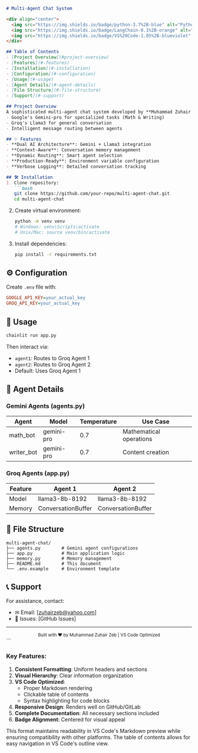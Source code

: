 
```markdown
# Multi-Agent Chat System

<div align="center">
  <img src="https://img.shields.io/badge/python-3.7%2B-blue" alt="Python">
  <img src="https://img.shields.io/badge/LangChain-0.1%2B-orange" alt="LangChain">
  <img src="https://img.shields.io/badge/VS%20Code-1.85%2B-blueviolet" alt="VS Code">
</div>

## Table of Contents
- [Project Overview](#project-overview)
- [Features](#-features)
- [Installation](#-installation)
- [Configuration](#-configuration)
- [Usage](#-usage)
- [Agent Details](#-agent-details)
- [File Structure](#-file-structure)
- [Support](#-support)

## Project Overview
A sophisticated multi-agent chat system developed by **Muhammad Zuhair Zeb** that leverages:
- Google's Gemini-pro for specialized tasks (Math & Writing)
- Groq's Llama3 for general conversation
- Intelligent message routing between agents

## ✨ Features
- **Dual AI Architecture**: Gemini + Llama3 integration
- **Context-Aware**: Conversation memory management
- **Dynamic Routing**: Smart agent selection
- **Production-Ready**: Environment variable configuration
- **Verbose Logging**: Detailed conversation tracking

## 🛠 Installation
1. Clone repository:
   ```bash
   git clone https://github.com/your-repo/multi-agent-chat.git
   cd multi-agent-chat
   ```
2. Create virtual environment:
   ```bash
   python -m venv venv
   # Windows: venv\Scripts\activate
   # Unix/Mac: source venv/bin/activate
   ```
3. Install dependencies:
   ```bash
   pip install -r requirements.txt
   ```

## ⚙ Configuration
Create `.env` file with:
```ini
GOOGLE_API_KEY=your_actual_key
GROQ_API_KEY=your_actual_key
```

## 🚀 Usage
```bash
chainlit run app.py
```
Then interact via:
- `agent1`: Routes to Groq Agent 1
- `agent2`: Routes to Groq Agent 2
- Default: Uses Groq Agent 1

## 🤖 Agent Details

### Gemini Agents (agents.py)
| Agent | Model | Temperature | Use Case |
|-------|-------|-------------|----------|
| math_bot | gemini-pro | 0.7 | Mathematical operations |
| writer_bot | gemini-pro | 0.7 | Content creation |

### Groq Agents (app.py)
| Feature | Agent 1 | Agent 2 |
|---------|---------|---------|
| Model | llama3-8b-8192 | llama3-8b-8192 |
| Memory | ConversationBuffer | ConversationBuffer |

## 📂 File Structure
```text
multi-agent-chat/
├── agents.py        # Gemini agent configurations
├── app.py           # Main application logic
├── memory.py        # Memory management
├── README.md        # This document
└── .env.example     # Environment template
```

## 📞 Support
For assistance, contact:
- ✉ Email: [zuhairzeb@yahoo.com]
- 💬 Issues: [GitHub Issues]

---

<div align="center">
  <sub>Built with ❤️ by Muhammad Zuhair Zeb | VS Code Optimized</sub>
</div>
```

### Key Features:
1. **Consistent Formatting**: Uniform headers and sections
2. **Visual Hierarchy**: Clear information organization
3. **VS Code Optimized**:
   - Proper Markdown rendering
   - Clickable table of contents
   - Syntax highlighting for code blocks
4. **Responsive Design**: Renders well on GitHub/GitLab
5. **Complete Documentation**: All necessary sections included
6. **Badge Alignment**: Centered for visual appeal

This format maintains readability in VS Code's Markdown preview while ensuring compatibility with other platforms. The table of contents allows for easy navigation in VS Code's outline view.
